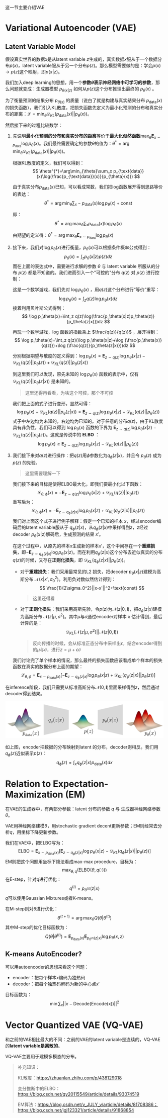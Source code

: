 这一节主要介绍VAE

# Variational Autoencoder (VAE)

## Latent Variable Model

假设真实世界的数据$x$是从latent variable $z$生成的，真实数据$x$服从于一个数据分布$p(x)$，latent variable服从于另一个分布$p(z)$。那么模型需要做的是：学会$p(x)\rightarrow p(z)$这个映射，即$p(x|z)$。

我们加入deep learning的思想，用一个**参数$\theta$表示神经网络中可学习的参数**，那么问题就变成：生成器模型 $p_{\theta(x|z)}$ 如何从$p(z)$这个分布推理出最终的 $p_\theta(x)$ 。

为了衡量预测的结果分布 $p_{\theta(x)}$ 的质量（说白了就是构建与真实结果分布 $p{_\text{data}(x)}$ 的损失函数），我们引入KL散度，把损失函数先定义为最小化预测的分布和真实分布的距离：$\mathcal{L}=\min_{\theta}\mathcal{D}_{KL}(p_{\text{data}}(x)||p_{\theta}(x))$。

然后接下来的过程比较数学：

1. 先说明**最小化预测的分布和真实分布的距离**等价于**最大化似然函数**$\max_{\theta}\mathbf{E}_{x\sim p_{\text{data}}}\log{p_{\theta}}(x)$。我们最终需要确定的参数$\theta$的值为：$\theta^{*}=\arg\min_{\theta}\mathcal{D}_{KL}(p_{\text{data}}(x)||p_{\theta}(x))$。

   根据KL散度的定义，我们可以得到：
   $$
   \theta^{*}=\arg\min_{\theta}\sum_x p_{\text{data}}(x)\log(\frac{p_{\text{data}}(x)}{p_{\theta}(x)})
   $$

   由于真实分布$p_\text{data}(x)$已知，可以看成常数，我们把log函数展开得到思路等价的表达：
   $$
   \theta^{*}=\arg\min_{\theta}\sum_x -p_{\text{data}}(x)\log p_{\theta}(x)+\text{const}
   $$

   即：
   $$
   \theta^{*}=\arg\max_{\theta}\sum_x p_{\text{data}}(x)\log p_{\theta}(x)
   $$

   由期望的定义得：$\theta^{*}=\arg\max_{\theta} \mathbf{E}_{x\sim p_{\text{data}}}\log p_{\theta}(x)$
   
2. 接下来，我们对$\log p_\theta(x)$进行衡量，$p_\theta(x)$可以根据条件概率公式得到：
   $$
   p_\theta(x)=\int_z p_\theta(x|z)p(z)dz
   $$
   而在上面的表达式中，需要进行求解的参数 $\theta$ 与 latent variable 所服从的分布 $p(z)$ 都是不知道的。我们进而引入一个"可控的"分布 $q(z)$ 对 $p(z)$ 进行控制：

   这是一个数学游戏，我们先对 $\log p_\theta(x)$ ，用$q(z)$这个分布进行“等价”重写：
   $$
   \log p_\theta(x)=\int_z q(z)\log p_\theta(x)dz
   $$
   接着利用贝叶斯公式得到：
   $$
   \log p_\theta(x)=\int_z q(z)\log(\frac{p_\theta(x|z)p_\theta(z)}{p_\theta(z|x)})dz
   $$

   再玩一个数学游戏，log 函数的指数乘上 $\frac{q(z)}{q(z)}$ ，展开得到：
   $$
   \log p_\theta(x)=\int_z q(z)(\log p_\theta(x|z)+\log (\frac{p_\theta(x)}{q(z)})+\log (\frac{q(z)}{p_\theta(z|x)}))dz
   $$

   分别根据期望与散度的定义得到：$\log p_\theta(x)=\mathbf{E}_{z\sim q(z)}\log p_\theta(x|z)-\mathcal{D}_{KL}(q(z)||p_\theta(z))+\mathcal{D}_{KL}(q(z)||p_\theta(z|x))$

   <!-- $$
   \log p_\theta(x)=\mathbf{E}_{z\sim q(z)}\log p_\theta(x|z)-\mathcal{D}_{KL}(q(z)||p_\theta(z))+\mathcal{D}_{KL}(q(z)||p_\theta(z|x))
   $$ -->

   到这里我们可以发现，原先未知的 $\log p_\theta(x)$ 函数的表示中，仅有 $\mathcal{D}_{KL}(q(z)||p_\theta(z|x))$  是未知的。

   > 这里还得再看看，为啥这个可控，那个不可控

   我们把上面的式子进行变形，显然可得：
   $$
   \log p_\theta(x)-\mathcal{D}_{KL}(q(z)||p_\theta(z|x))=\mathbf{E}_{z\sim q(z)}\log p_\theta(x|z)-\mathcal{D}_{KL}(q(z)||p_\theta(z))
   $$
   式子中左边均为未知的，右边均为已知的。对于任意的分布$q(z)$，由于KL散度具有非负性，我们可以得到 $\log p_\theta(x)$ 函数的下界为 $\mathbf{E}_{z\sim q(z)}\log p_\theta(x|z)-\mathcal{D}_{KL}(q(z)||p_\theta(z))$。这就是传说中的 **ELBO** ：
   $$
   \log p_\theta(x)\geq \mathbf{E}_{z\sim q(z)}\log p_\theta(x|z)-\mathcal{D}_{KL}(q(z)||p_\theta(z))
   $$

3. 我们接下来对$q(z)$进行操作：把$q(z)$用$\phi$参数化为$q_\phi(z|x)$，并且令 $p_\theta (z)$ 成为 $p(z)$ 的先验。

   > 这里需要理解一下

   我们接下来的目标是使得ELBO最大化，即我们要最小化以下函数：
   $$
   \mathcal{L}_{\theta,\phi}(x)=-\mathbf{E}_{z\sim q(z)}\log p_\theta(x|z)+\mathcal{D}_{KL}(q(z)||p_\theta(z))
   $$
   重写后为：
   $$
   \mathcal{L}_{\theta,\phi}(x)=-\mathbf{E}_{z\sim q_\phi(z|x)}\log p_\theta(x|z)+\mathcal{D}_{KL}(q_\phi(z|x)||p_\theta(z))
   $$
   我们对上面这个式子进行例子解释：假定**一个**已知的样本 $x$，经过encoder编码后的latent variable服从于 $q_\phi(z|x)$，从$q_\phi(z|x)$中采样得到$z$，$z$经过decoder $p_\theta(x|z)$解码后，生成预测的结果 $x'$。

   在这个过程中，从原先的样本$x$生成新的样本$x'$，这个中间存在一个**重建损失**，即$-\mathbf{E}_{z\sim q_\phi(z|x)}\log p_\theta(x|z)$。而在利用$q_\phi(z|x)$这个分布去近似真实的分布$q(z)$的时候，又存在**正则化损失**，即 $\mathcal{D}_{KL}(q_\phi(z|x)||p_\theta(z))$。

   - 对于**重建损失**：我们采用最常见的L2 损失，把decoder $p_\theta(x|z)$建模为高斯分布 $\mathcal{N}(x|x',\sigma_0^2)$。利用负对数似然估计得到：
     $$
     \frac{1}{2\sigma_0^2}||x-x'||^2+\text{const}
     $$

     > 这里还得看

   - 对于**正则化损失**：我们采用高斯先验，令$p(z)$为$\mathcal{N}(z|0,\mathbf{I})$，把$q_\phi(z|x)$建模为高斯分布 $\mathcal{N}(z|\mu,\sigma^2)$。其中$\mu$与$\sigma$通过encoder对样本 $x$ 估计得到，最后计算的是：
     $$
     \mathcal{D}_{KL}(\mathcal{N}(z|\mu,\sigma^2)||\mathcal{N}(z|0,\mathbf{I}))
     $$
     
     > 反向传播的时候，会从标准正态分布中采样出$\epsilon$，结合encoder得到的$\mu$与$\sigma$，进行$z=\mu+\epsilon\sigma$

   我们讨论完了单个样本的情况，那么最终的损失函数应该看成单个样本的损失函数在真实的数据分布上面的期望：
   $$
   \mathcal{L}_{\theta,\phi}=\mathbf{E}_{x\sim p_{\text{data}}(x)}[-\mathbf{E}_{z\sim q_\phi(z|x)}\log p_\theta(x|z)+\mathcal{D}_{KL}(q_\phi(z|x)||p_\theta(z))]
   $$


在inference阶段，我们只需要从标准高斯分布$\mathcal{N}(0,\mathbf{I})$里面采样得到$z$，然后通过decoder得到结果。

![](./lec2-vae.png)

如上图，encoder把数据的分布映射到latent 的分布，decoder则相反。我们用$q_\phi(z)$近似表示$p(z)$：
$$
q_\phi(z)=\int_x q_\phi(z|x)p_{\text{data}}(x)dx
$$

# Relation to Expectation-Maximization (EM)

在VAE的生成器中，有两部分参数：latent 分布的参数 $q$ 与 生成器神经网络参数 $\theta$。

VAE用神经网络建模$\theta$，用stochastic gradient decent更新参数；EM则经常去分析$q$，用坐标下降更新参数。

我们在VAE中，把ELBO写为：
$$
\text{ELBO}=\mathbf{E}_{x\sim p_{\text{data}}(x)}[\mathbf{E}_{z\sim q_\phi(z|x)}\log p_\theta(x|z)-\mathcal{D}_{KL}(q_\phi(z|x)||p_\theta(z))]
$$
EM则把这个问题用坐标下降法看成max-max procedure，目标为：
$$
\max_{\theta,q}(\text{ELBO}(\theta,q(\cdot)))
$$
在E-step，针对$q$进行优化：
$$
q^{(t)}=p_{\theta^{(t)}}(z|x)
$$
$q$可以使用Gaussian Mixtures或者K-means。

在M-step则对$\theta$进行优化：
$$
\theta^{(t+1)}=\arg\max_{\theta}Q(\theta|\theta^{(t)})
$$
其中M-step的优化目标函数为：
$$
Q(\theta|\theta^{(t)})=\mathbf{E}_{p_{\text{data}}(x)}\mathbf{E}_{p_{\theta^{(t)}}(z|x)}\log p_\theta(x, z)
$$

## K-means AutoEncoder?

可以用autoencoder的思想来看这个问题：

- encoder：把每个样本$x$编码为独热码
- decoder：把每个独热码解码为新的中心点$x'$

目标函数为：
$$
\min\sum_x||x-\text{Decode}(\text{Encode(x)})||^2
$$


# Vector Quantized VAE (VQ-VAE)

和之前的VAE相比最大的不同：之前的VAE的latent variable是连续的，VQ-VAE的**latent variable是离散的**。

VQ-VAE主要用于建模多模态的分布。



> 补充知识：
>
> KL散度：https://zhuanlan.zhihu.com/p/438129018
>
> 变分推断中的ELBO：https://blog.csdn.net/qy20115549/article/details/93074519
>
> EM算法：https://blog.csdn.net/v_JULY_v/article/details/81708386；https://blog.csdn.net/jgj123321/article/details/91868854